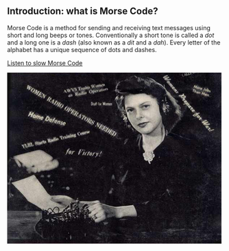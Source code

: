 ## Introduction: what is Morse Code?

Morse Code is a method for sending and receiving text messages using short and long beeps or tones. Conventionally a short tone is called a *dot* and a long one is a *dash* (also known as a *dit* and a *dah*). Every letter of the alphabet has a unique sequence of dots and dashes.

[Listen to slow Morse Code](./sounds/slow_morse.mp3)

![](./images/qst_may_1942.png)

